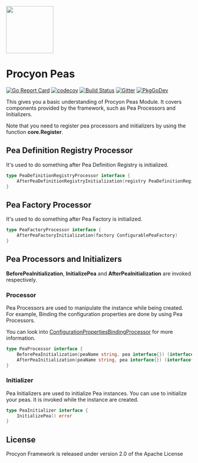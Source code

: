 
<img src="https://procyon-projects.github.io/img/logo.png" width="128">

# Procyon Peas
[![Go Report Card](https://goreportcard.com/badge/github.com/procyon-projects/procyon-peas)](https://goreportcard.com/report/github.com/procyon-projects/procyon-peas)
[![codecov](https://codecov.io/gh/procyon-projects/procyon-peas/branch/master/graph/badge.svg?token=YQYFX375ET)](https://codecov.io/gh/procyon-projects/procyon-peas)
[![Build Status](https://travis-ci.com/procyon-projects/procyon-peas.svg?branch=master)](https://travis-ci.com/procyon-projects/procyon-peas)
[![Gitter](https://badges.gitter.im/procyon-projects/community.svg)](https://gitter.im/procyon-projects/community?utm_source=badge&utm_medium=badge&utm_campaign=pr-badge)
[![PkgGoDev](https://pkg.go.dev/badge/procyon-projects/procyon)](https://pkg.go.dev/github.com/procyon-projects/procyon-peas)

This gives you a basic understanding of Procyon Peas Module. It covers
components provided by the framework, such as Pea Processors and Initializers.

Note that you need to register pea processors and initializers by using the function **core.Register**.

## Pea Definition Registry Processor
It's used to do something after Pea Definition Registry is initialized.
```go
type PeaDefinitionRegistryProcessor interface {
	AfterPeaDefinitionRegistryInitialization(registry PeaDefinitionRegistry)
}
```

## Pea Factory Processor
It's used to do something after Pea Factory is initialized.
```go
type PeaFactoryProcessor interface {
	AfterPeaFactoryInitialization(factory ConfigurablePeaFactory)
}
```

## Pea Processors and Initializers
**BeforePeaInitialization**, **InitializePea** and **AfterPeaInitialization** are invoked respectively. 

### Processor
Pea Processors are used to manipulate the instance while being created. For example, Binding
the configuration properties are done by using Pea Processors.  

You can look into [ConfigurationPropertiesBindingProcessor](https://github.com/procyon-projects/procyon-context/blob/master/processor.go#L44) for more information.
```go
type PeaProcessor interface {
	BeforePeaInitialization(peaName string, pea interface{}) (interface{}, error)
	AfterPeaInitialization(peaName string, pea interface{}) (interface{}, error)
}
```

### Initializer
Pea Initializers are used to initialize Pea instances. You can use to initialize your peas. It is invoked
while the instance are created. 
```go
type PeaInitializer interface {
	InitializePea() error
}
```

## License
Procyon Framework is released under version 2.0 of the Apache License
